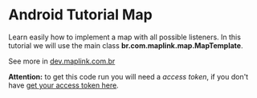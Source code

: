 Android Tutorial Map
====================

Learn easily how to implement a map with all possible listeners. In this tutorial we will use the main class <b>br.com.maplink.map.MapTemplate</b>.

See more in <a href="http://dev.maplink.com.br" target="_blank">dev.maplink.com.br</a>

<b>Attention:</b> to get this code run you will need a <i>access token</i>, if you don't have <a href="http://services.maplink.com.br/maplink" target="_blank">get your access token here</a>.

